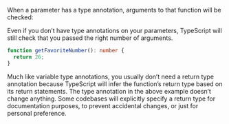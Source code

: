 When a parameter has a type annotation, arguments to that function will be checked:

Even if you don’t have type annotations on your parameters, TypeScript will still check that you passed the right number of arguments.

```ts
function getFavoriteNumber(): number {
  return 26;
}
```
Much like variable type annotations, you usually don’t need a return type annotation because TypeScript will infer the function’s return type based on its return statements. The type annotation in the above example doesn’t change anything. Some codebases will explicitly specify a return type for documentation purposes, to prevent accidental changes, or just for personal preference.
